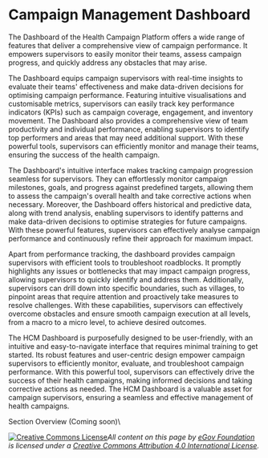 # Campaign Management Dashboard

The Dashboard of the Health Campaign Platform offers a wide range of features that deliver a comprehensive view of campaign performance. It empowers supervisors to easily monitor their teams, assess campaign progress, and quickly address any obstacles that may arise.

The Dashboard equips campaign supervisors with real-time insights to evaluate their teams' effectiveness and make data-driven decisions for optimising campaign performance. Featuring intuitive visualisations and customisable metrics, supervisors can easily track key performance indicators (KPIs) such as campaign coverage, engagement, and inventory movement. The Dashboard also provides a comprehensive view of team productivity and individual performance, enabling supervisors to identify top performers and areas that may need additional support. With these powerful tools, supervisors can efficiently monitor and manage their teams, ensuring the success of the health campaign.

The Dashboard's intuitive interface makes tracking campaign progression seamless for supervisors. They can effortlessly monitor campaign milestones, goals, and progress against predefined targets, allowing them to assess the campaign's overall health and take corrective actions when necessary. Moreover, the Dashboard offers historical and predictive data, along with trend analysis, enabling supervisors to identify patterns and make data-driven decisions to optimise strategies for future campaigns. With these powerful features, supervisors can effectively analyse campaign performance and continuously refine their approach for maximum impact.

Apart from performance tracking, the dashboard provides campaign supervisors with efficient tools to troubleshoot roadblocks. It promptly highlights any issues or bottlenecks that may impact campaign progress, allowing supervisors to quickly identify and address them. Additionally, supervisors can drill down into specific boundaries, such as villages, to pinpoint areas that require attention and proactively take measures to resolve challenges. With these capabilities, supervisors can effectively overcome obstacles and ensure smooth campaign execution at all levels, from a macro to a micro level, to achieve desired outcomes.

The HCM Dashboard is purposefully designed to be user-friendly, with an intuitive and easy-to-navigate interface that requires minimal training to get started. Its robust features and user-centric design empower campaign supervisors to efficiently monitor, evaluate, and troubleshoot campaign performance. With this powerful tool, supervisors can effectively drive the success of their health campaigns, making informed decisions and taking corrective actions as needed. The HCM Dashboard is a valuable asset for campaign supervisors, ensuring a seamless and effective management of health campaigns.

Section Overview (Coming soon)\



[![Creative Commons License](https://i.creativecommons.org/l/by/4.0/80x15.png)_​_](http://creativecommons.org/licenses/by/4.0/)_All content on this page by_ [_eGov Foundation_](https://egov.org.in/) _is licensed under a_ [_Creative Commons Attribution 4.0 International License_](http://creativecommons.org/licenses/by/4.0/)_._
